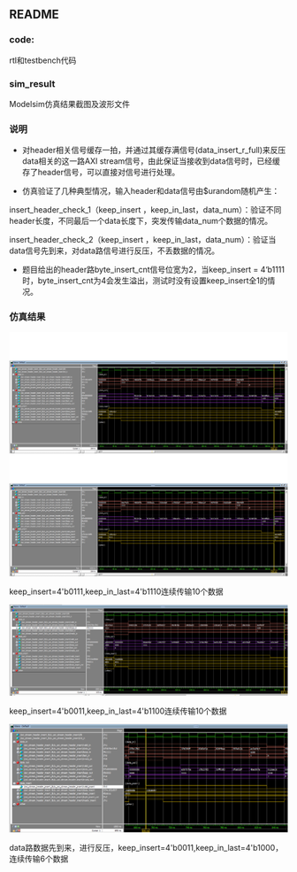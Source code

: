 ## README

### code:

rtl和testbench代码

### sim_result

Modelsim仿真结果截图及波形文件

### 说明

* 对header相关信号缓存一拍，并通过其缓存满信号(data_insert_r_full)来反压data相关的这一路AXI stream信号，由此保证当接收到data信号时，已经缓存了header信号，可以直接对信号进行处理。

* 仿真验证了几种典型情况，输入header和data信号由$urandom随机产生：

insert_header_check_1（keep_insert ，keep_in_last，data_num）：验证不同header长度，不同最后一个data长度下，突发传输data_num个数据的情况。

insert_header_check_2（keep_insert ，keep_in_last，data_num）：验证当data信号先到来，对data路信号进行反压，不丢数据的情况。

* 题目给出的header路byte_insert_cnt信号位宽为2，当keep_insert = 4‘b1111时，byte_insert_cnt为4会发生溢出，测试时没有设置keep_insert全1的情况。

### 仿真结果

![sim_result1](.\sim_result\sim_result1.png)
![sim_result1](https://github.com/dyy6677/DatenLord_FPGA/blob/main/sim_result/sim_result1.png)

keep_insert=4'b0111,keep_in_last=4'b1110连续传输10个数据

![sim_result2](.\sim_result\sim_result2.png)

keep_insert=4'b0011,keep_in_last=4'b1100连续传输10个数据

![sim_result3](.\sim_result\sim_result3.png)

data路数据先到来，进行反压，keep_insert=4'b0011,keep_in_last=4'b1000，连续传输6个数据
